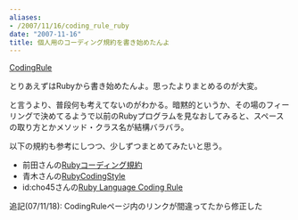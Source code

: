 ```yaml
---
aliases:
- /2007/11/16/coding_rule_ruby
date: "2007-11-16"
title: 個人用のコーディング規約を書き始めたんよ
---
```

<a href="/coding_rule/">CodingRule</a>

とりあえずはRubyから書き始めたんよ。思ったよりまとめるのが大変。

と言うより、普段何も考えてないのがわかる。暗黙的というか、その場のフィーリングで決めてるようで以前のRubyプログラムを見なおしてみると、スペースの取り方とかメソッド・クラス名が結構バラバラ。

以下の規約も参考にしつつ、少しずつまとめてみたいと思う。

<ul>
<li>前田さんの<a href="http://shugo.net/ruby-codeconv/codeconv.html">Rubyコーディング規約</a></li>
<li>青木さんの<a href="http://www.loveruby.net/w/RubyCodingStyle.html">RubyCodingStyle</a></li>
<li>id:cho45さんの<a href="http://lab.lowreal.net/trac/wiki/CodingRule/Ruby">Ruby Language Coding Rule</a></li>
</ul>

追記(07/11/18): CodingRuleページ内のリンクが間違ってたから修正した